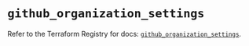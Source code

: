 # `github_organization_settings`

Refer to the Terraform Registry for docs: [`github_organization_settings`](https://registry.terraform.io/providers/integrations/github/6.7.5/docs/resources/organization_settings).

